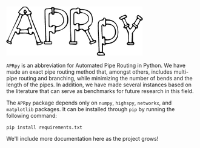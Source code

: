 ![Logo](additional_files/logo.png)

`APRpy` is an abbreviation for Automated Pipe Routing in Python.
We have made an exact pipe routing method that, amongst others, includes multi-pipe routing and branching, while
minimizing the number of bends and the length of the pipes. In addition, we have made several instances based
on the literature that can serve as benchmarks for future research in this field.

The `APRpy` package depends only on `numpy`, `highspy`, `networkx`, and `matplotlib` packages. It can be installed
through `pip` by running the following command:

```
pip install requirements.txt
```

We'll include more documentation here as the project grows! 